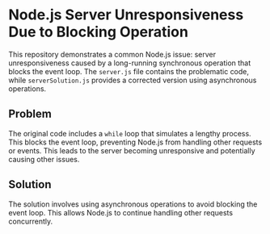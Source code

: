 # Node.js Server Unresponsiveness Due to Blocking Operation

This repository demonstrates a common Node.js issue: server unresponsiveness caused by a long-running synchronous operation that blocks the event loop.  The `server.js` file contains the problematic code, while `serverSolution.js` provides a corrected version using asynchronous operations.

## Problem

The original code includes a `while` loop that simulates a lengthy process. This blocks the event loop, preventing Node.js from handling other requests or events.  This leads to the server becoming unresponsive and potentially causing other issues.

## Solution

The solution involves using asynchronous operations to avoid blocking the event loop. This allows Node.js to continue handling other requests concurrently.